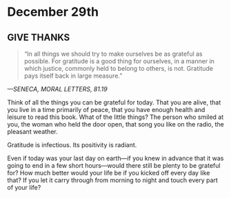 # December 29th
## GIVE THANKS

> “In all things we should try to make ourselves be as grateful as possible. For gratitude is a good thing for ourselves, in a manner in which justice, commonly held to belong to others, is not. Gratitude pays itself back in large measure.”

*—SENECA, MORAL LETTERS, 81.19*

Think of all the things you can be grateful for today. That you are alive, that you live in a time primarily of peace, that you have enough health and leisure to read this book. What of the little things? The person who smiled at you, the woman who held the door open, that song you like on the radio, the pleasant weather.

Gratitude is infectious. Its positivity is radiant.

Even if today was your last day on earth—if you knew in advance that it was going to end in a few short hours—would there still be plenty to be grateful for? How much better would your life be if you kicked off every day like that? If you let it carry through from morning to night and touch every part of your life?

